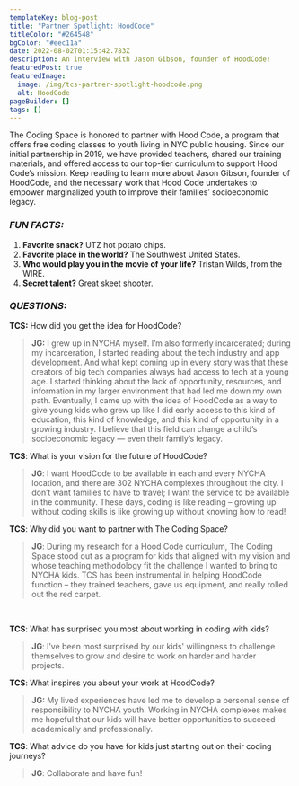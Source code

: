 ```yaml
---
templateKey: blog-post
title: "Partner Spotlight: HoodCode"
titleColor: "#264548"
bgColor: "#eec11a"
date: 2022-08-02T01:15:42.783Z
description: An interview with Jason Gibson, founder of HoodCode!
featuredPost: true
featuredImage:
  image: /img/tcs-partner-spotlight-hoodcode.png
  alt: HoodCode
pageBuilder: []
tags: []
---
```

The Coding Space is honored to partner with Hood Code, a program that offers free coding classes to youth living in NYC public housing. Since our initial partnership in 2019, we have provided teachers, shared our training materials, and offered access to our top-tier curriculum to support Hood Code’s mission. Keep reading to learn more about Jason Gibson, founder of HoodCode, and the necessary work that Hood Code undertakes to empower marginalized youth to improve their families’ socioeconomic legacy.

### *FUN FACTS:*

1. **Favorite snack?** UTZ hot potato chips.
2. **Favorite place in the world?** The Southwest United States.
3. **Who would play you in the movie of your life?** Tristan Wilds, from the WIRE.
4. **Secret talent?** Great skeet shooter.

### *QUESTIONS:*

**TCS:** How did you get the idea for HoodCode?

> **JG:** I grew up in NYCHA myself. I’m also formerly incarcerated; during my incarceration, I started reading about the tech industry and app development. And what kept coming up in every story was that these creators of big tech companies always had access to tech at a young age. I started thinking about the lack of opportunity, resources, and information in my larger environment that had led me down my own path. Eventually, I came up with the idea of HoodCode as a way to give young kids who grew up like I did early access to this kind of education, this kind of knowledge, and this kind of opportunity in a growing industry. I believe that this field can change a child’s socioeconomic legacy — even their family’s legacy.



**TCS**: What is your vision for the future of HoodCode?

> **JG**: I want HoodCode to be available in each and every NYCHA location, and there are 302 NYCHA complexes throughout the city. I don’t want families to have to travel; I want the service to be available in the community. These days, coding is like reading – growing up without coding skills is like growing up without knowing how to read!
>
>

**TCS**: Why did you want to partner with The Coding Space?

> **JG**: During my research for a Hood Code curriculum, The Coding Space stood out as a program for kids that aligned with my vision and whose teaching methodology fit the challenge I wanted to bring to NYCHA kids. TCS has been instrumental in helping HoodCode function – they trained teachers, gave us equipment, and really rolled out the red carpet.

 

**TCS**: What has surprised you most about working in coding with kids?

> **JG**: I’ve been most surprised by our kids' willingness to challenge themselves to grow and desire to work on harder and harder projects. 



**TCS**: What inspires you about your work at HoodCode?

> **JG:** My lived experiences have led me to develop a personal sense of responsibility to NYCHA youth. Working in NYCHA complexes makes me hopeful that our kids will have better opportunities to succeed academically and professionally. 



**TCS**: What advice do you have for kids just starting out on their coding journeys?

> **JG**: Collaborate and have fun!